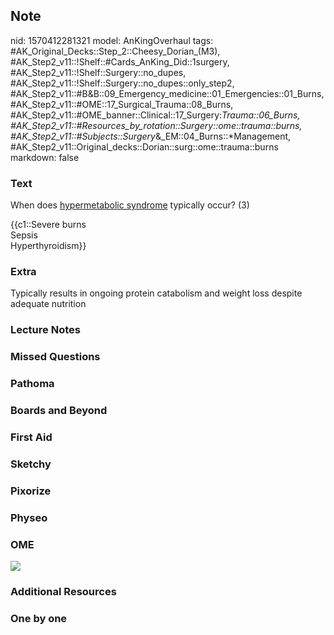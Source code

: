 ## Note
nid: 1570412281321
model: AnKingOverhaul
tags: #AK_Original_Decks::Step_2::Cheesy_Dorian_(M3), #AK_Step2_v11::!Shelf::#Cards_AnKing_Did::1surgery, #AK_Step2_v11::!Shelf::Surgery::no_dupes, #AK_Step2_v11::!Shelf::Surgery::no_dupes::only_step2, #AK_Step2_v11::#B&B::09_Emergency_medicine::01_Emergencies::01_Burns, #AK_Step2_v11::#OME::17_Surgical_Trauma::08_Burns, #AK_Step2_v11::#OME_banner::Clinical::17_Surgery:_Trauma::06_Burns, #AK_Step2_v11::#Resources_by_rotation::Surgery::ome::trauma::burns, #AK_Step2_v11::#Subjects::Surgery_&_EM::04_Burns::*Management, #AK_Step2_v11::Original_decks::Dorian::surg::ome::trauma::burns
markdown: false

### Text
When does <u>hypermetabolic syndrome</u> typically occur? (3)
<div>
  {{c1::Severe burns
  <div>
    Sepsis
  </div>
  <div>
    Hyperthyroidism}}
  </div>
</div>

### Extra
Typically results in ongoing protein catabolism and weight loss despite adequate nutrition

### Lecture Notes


### Missed Questions


### Pathoma


### Boards and Beyond


### First Aid


### Sketchy


### Pixorize


### Physeo


### OME
<div class="ome-widget">
  <a href=
  "https://onlinemeded.org/spa/surgery-trauma/burns/acquire?ref=anki">
  <img src="_OME_AnkiFlashcards_Lesson_5.png"></a>
</div>

### Additional Resources


### One by one

